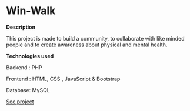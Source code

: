 # Win-Walk

**Description**

This project is made to build a community, to collaborate with like minded people and to create awareness about physical and mental health.


**Technologies used**

Backend : PHP

Frontend : HTML, CSS , JavaScript & Bootstrap

Database: MySQL

[See project](https://winwalk.rf.gd/)
